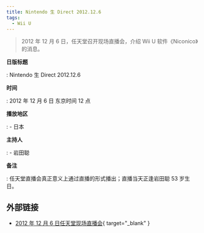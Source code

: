 ```yaml
---
title: Nintendo 生 Direct 2012.12.6
tags:
  - Wii U
---
```


> 2012 年 12 月 6 日，任天堂召开现场直播会，介绍 Wii U 软件《Niconico》的消息。

**日版标题**

:   Nintendo 生 Direct 2012.12.6

**时间**

:   2012 年 12 月 6 日 东京时间 12 点

**播放地区**

:   - 日本

**主持人**

:   - 岩田聪

**备注**

:   任天堂直播会真正意义上通过直播的形式播出；直播当天正逢岩田聪 53 岁生日。

## 外部链接

- [2012 年 12 月 6 日任天堂现场直播会](https://www.bilibili.com/video/BV1xK41177mD/){ target="_blank" }
